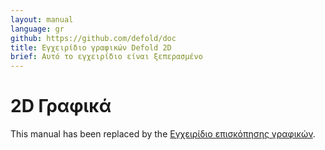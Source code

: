 ```yaml
---
layout: manual
language: gr
github: https://github.com/defold/doc
title: Εγχειρίδιο γραφικών Defold 2D
brief: Αυτό το εγχειρίδιο είναι ξεπερασμένο
---
```


# 2D Γραφικά

This manual has been replaced by the [Εγχειρίδιο επισκόπησης γραφικών](/εγχειρίδια/γραφικά).
